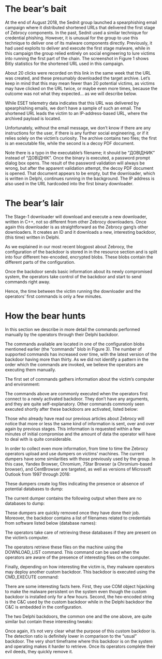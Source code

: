 # The bear’s bait
At the end of August 2018, the Sednit group launched a spearphishing email campaign where it distributed shortened URLs that delivered the first stage of Zebrocy components. In the past, Sednit used a similar technique for credential phishing. However, it is unusual for the group to use this technique to deliver one of its malware components directly. Previously, it had used exploits to deliver and execute the first stage malware, while in this campaign the group relied entirely on social engineering to lure victims into running the first part of the chain. The screenshot in Figure 1 shows Bitly statistics for the shortened URL used in this campaign.




About 20 clicks were recorded on this link in the same week that the URL was created, and these presumably downloaded the target archive. Let’s keep in mind that this may mean fewer than 20 potential victims, as victims may have clicked on the URL twice, or maybe even more times, because the outcome was not what they expected… as we will describe below.

While ESET telemetry data indicates that this URL was delivered by spearphishing emails, we don’t have a sample of such an email. The shortened URL leads the victim to an IP-address-based URL, where the archived payload is located.

Unfortunately, without the email message, we don’t know if there are any instructions for the user, if there is any further social engineering, or if it relies solely on the victim’s curiosity. The archive contains two files; the first is an executable file, while the second is a decoy PDF document.




Note there is a typo in the executable’s filename; it should be “ДОВIДНИК” instead of “ДОВIДНIК”. Once the binary is executed, a password prompt dialog box opens. The result of the password validation will always be wrong, but after the apparent validation attempt, the decoy PDF document is opened. That document appears to be empty, but the downloader, which is written in Delphi, continues running in the background. The IP address is also used in the URL hardcoded into the first binary downloader.

# The bear’s lair
The Stage-1 downloader will download and execute a new downloader, written in C++, not so different from other Zebrocy downloaders. Once again this downloader is as straightforward as the Zebrocy gang’s other downloaders. It creates an ID and it downloads a new, interesting backdoor, (this time) written in Delphi.

As we explained in our most recent blogpost about Zebrocy, the configuration of the backdoor is stored in in the resource section and is split into four different hex-encoded, encrypted blobs. These blobs contain the different parts of the configuration.




Once the backdoor sends basic information about its newly compromised system, the operators take control of the backdoor and start to send commands right away.

Hence, the time between the victim running the downloader and the operators’ first commands is only a few minutes.

# How the bear hunts
In this section we describe in more detail the commands performed manually by the operators through their Delphi backdoor.

The commands available are located in one of the configuration blobs mentioned earlier (the “commands” blob in Figure 3). The number of supported commands has increased over time, with the latest version of the backdoor having more than thirty. As we did not identify a pattern in the order which the commands are invoked, we believe the operators are executing them manually.

The first set of commands gathers information about the victim’s computer and environment:


The commands above are commonly executed when the operators first connect to a newly activated backdoor. They don’t have any arguments, and they are quite self-explanatory. Other commands commonly seen executed shortly after these backdoors are activated, listed below:


Those who already have read our previous articles about Zebrocy will notice that more or less the same kind of information is sent, over and over again by previous stages. This information is requested within a few minutes of initial compromise and the amount of data the operator will have to deal with is quite considerable.

In order to collect even more information, from time to time the Zebrocy operators upload and use dumpers on victims’ machines. The current dumpers have some similarities with those previously used by the group. In this case, Yandex Browser, Chromium, 7Star Browser (a Chromium-based browser), and CentBrowser are targeted, as well as versions of Microsoft Outlook from 1997 through 2016:


These dumpers create log files indicating the presence or absence of potential databases to dump:


The current dumper contains the following output when there are no databases to dump:



These dumpers are quickly removed once they have done their job. Moreover, the backdoor contains a list of filenames related to credentials from software listed below (database names):

The operators take care of retrieving these databases if they are present on the victim’s computer.


The operators retrieve these files on the machine using the DOWNLOAD_LIST command. This command can be used when the operators are aware of the presence of interesting files on the computer.

Finally, depending on how interesting the victim is, they malware operators may deploy another custom backdoor. This backdoor is executed using the CMD_EXECUTE command:


There are some interesting facts here. First, they use COM object hijacking to make the malware persistent on the system even though the custom backdoor is installed only for a few hours. Second, the hex-encoded string is the C&C used by the custom backdoor while in the Delphi backdoor the C&C is embedded in the configuration.

The two Delphi backdoors, the common one and the one above, are quite similar but contain these interesting tweaks:


Once again, it’s not very clear what the purpose of this custom backdoor is. The detection ratio is definitely lower in comparison to the “usual” backdoor. The very short timeframe where this backdoor is on the system and operating makes it harder to retrieve. Once its operators complete their evil deeds, they quickly remove it.
